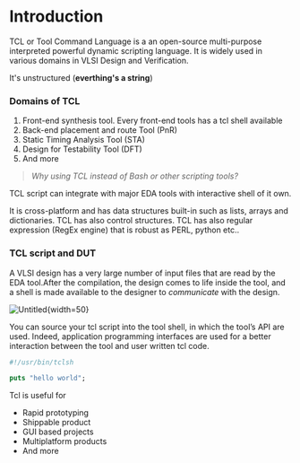 # Introduction

TCL or Tool Command Language is a an open-source multi-purpose interpreted powerful dynamic scripting language. It is widely used in various domains in VLSI Design and Verification.

It's unstructured (**everthing's a string**)

### Domains of TCL

1. Front-end synthesis tool. Every front-end tools has a tcl shell available
2. Back-end placement and route Tool (PnR)
3. Static Timing Analysis Tool (STA)
4. Design for Testability Tool (DFT)
5. And more

> *Why using TCL instead of Bash or other scripting tools?*
> 

TCL script can integrate with major EDA tools with interactive shell of it own. 

It is cross-platform and has data structures built-in such as lists, arrays and dictionaries. TCL has also control structures. TCL has also regular expression (RegEx engine) that is robust as PERL, python etc..

### TCL script and DUT

A VLSI design has a very large number of input files that are read by the EDA tool.After the compilation, the design comes to life inside the tool, and a shell is made available to the designer to *communicate* with the design.

![Untitled](../../../../media/tclintro.png){width=50}

You can source your tcl script into the tool shell, in which the tool’s API are used. Indeed, application programming interfaces are used for a better interaction between the tool and user written tcl code.

```tcl
#!/usr/bin/tclsh

puts "hello world";
```

Tcl is useful for

- Rapid prototyping
- Shippable product
- GUI based projects
- Multiplatform products
- And more

